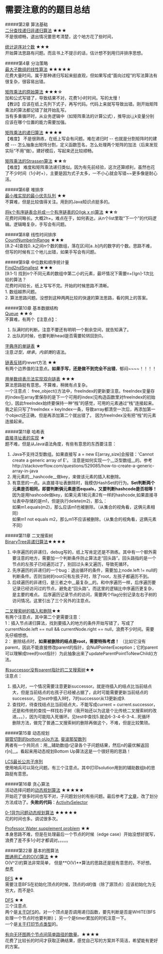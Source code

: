 需要注意的的题目总结
=
#####第2章 算法基础  
[二分查找递归非递归算法](https://github.com/zhuxiuwei/CLRS/blob/master/src/chap02_GettingStarted/prac235_BinarySearch.java) ★★★  
不是很顺畅，退出情况要思考清楚，这个地方花了些时间，  

[统计逆序对个数](https://github.com/zhuxiuwei/CLRS/blob/master/src/chap02_GettingStarted/Thinks24_Inversion_NiXuDui.java) ★★★  
开始算法思路有问题。而且书上不提示的话，估计想不到用归并排序思想。  

#####第4章 分治策略  
[最大子数组的线性算法](https://github.com/zhuxiuwei/CLRS/blob/master/src/chap04_DivideAndConquer/MaxSubArray_Lineary.java) ★★★★★  
 花费大量时间。属于那种递归写起来挺直观，但如果写成“面向过程”的写法算法有很复杂，很容易出错。  
 
 [矩阵乘法的原始算法](https://github.com/zhuxiuwei/CLRS/blob/master/src/chap04_DivideAndConquer/MatrixMultipleOriginal.java) ★★★☆  
  加和公式写错了，导致结果不对，花费1小时时间。写的太慢！  
  【教训】应该在纸上先列下式子，再写代码。代码上来就写导致出错。刚开始矩阵乘法的算法都记错了就开始乱写。  
当有多重循环时，从业务逻辑中（如矩阵乘法的计算公式），推导出i,j,k变量分别应该在哪个位置的能力需要加强。  

[矩阵乘法的递归算法](https://github.com/zhuxiuwei/CLRS/blob/master/src/chap04_DivideAndConquer/MatrixMultipleRecursive.java) ★★★★  
【难度】 不是很熟练，在纸上写会有问题。难在递归时 -- 也就是分割矩阵时的建模 --- 怎么抽象出矩阵分割，定义函数签名，怎么处理两个矩阵的加法（后来发现实际“不用”做）。建好模后，写起来还比较顺畅。  

[矩阵乘法的Strassen算法](https://github.com/zhuxiuwei/CLRS/blob/master/src/chap04_DivideAndConquer/MatrixMultipleStrassen.java) ★★☆  
【难度】 难度和矩阵乘法递归类似。因为有先前经验，这次还算顺利，虽然也花了不少时间（1小时+），主要是因为式子太多，一不小心就会写错~~更多像是耐心活。  

#####第6章 堆排序  
[最小堆实现的最小优先队列](https://github.com/zhuxiuwei/CLRS/blob/master/src/chap06_HeapSort/Prac653_PriorityQueueMinHeap.java) ★★  
不算难，但是比较值得关注。用到的Java知识点挺多的。  

[将k个有序链表合并成一个有序链表的O(lgk x n)算法](https://github.com/zhuxiuwei/CLRS/blob/master/src/chap06_HeapSort/Prac659_CombineKOrderedList.java) ★★☆  
花费时间略长。大概2h+。难点在于，如何表达，从n个list里取“下一个”的代码逻辑。逻辑略复杂，手写会有问题。  

#####第8章 线性时间排序  
[CountNumberInRange](https://github.com/zhuxiuwei/CLRS/blob/master/src/chap08_SortInLinerTime/CountNumberInRange.java) ★★★  
[8.2-4]查找0..k之间n个数的数组，落在区间[a..b]内的数字的个数。思路不难，但写的时候有三个地儿出错，如果手写会有问题。  

#####第9章 中位数和顺序统计量  
[Find2ndSmallest](https://github.com/zhuxiuwei/CLRS/blob/master/src/chap09_MediansAndOrderStatistics/Find2ndSmallest.java) ★★★  
[9.1-1] 找到n个不同元素的数组中第二小的元素，最坏情况下需要n+⌈lgn⌉-1次比较的算法？  
花费时间较长，纸上写写不完。开始的时候思路不清晰。  
	1. 数组越界问题。  
	2. 算法思路问题。没想到这种两两比较的快速的算法思路，看的网上的答案。  

#####第10章 基本数据结构  
[Queue](https://github.com/zhuxiuwei/CLRS/blob/master/src/chap10_ElementaryDataStructures/Queue.java) ★★☆  
不算难，有两个【注意点】：   
1. 队满时的判断。注意不要还有明明一个剩余空间，就告知满了。  
2. 出队的时候，也要判断head是否需要轮转回到0。  

[字典序的单链表](https://github.com/zhuxiuwei/CLRS/blob/master/src/chap10_ElementaryDataStructures/LinkedList_Sorted.java) ★  
注意*泛型*，*继承*，*内部类*的语法。  

[链表反转](https://github.com/zhuxiuwei/CLRS/blob/master/src/chap10_ElementaryDataStructures/LinkedList.java)的revert方法 ★★  
有两个边界值的注意点。__如果手写，还是做不到完全不出错__，郁闷~~~~！！！！  

[用单数组表示法实现双向链表](https://github.com/zhuxiuwei/CLRS/blob/master/src/chap10_ElementaryDataStructures/ObjectImplBySingleArray.java) ★★★  
算法思路挺有意思。不算难，稍微有点复杂。  
一个注意点： free_object()方法中，freeIndex的更新要注意。freeIndex变量存的index在array里保存的是下一个可用的index(见构造函数里对freeIndex的初始化)，因此freeIndex始终要保持一种“栈”的感觉，可用的元素通过“栈”连接起来。
我之前只写了freeIndex = keyIndex一条，导致array都清空一次后，再添加第一个object还正确，但是再添加第二个就出错了。 因为freeIndex没有把“栈”的元素连接起来。  

#####第11章 哈希表  
[直接寻址表的实现](https://github.com/zhuxiuwei/CLRS/blob/master/src/chap11_HashTables/DirectAddressTable.java) ★  
题不难，但是从Java语法角度，有些有意思的东西要注意：  
1. Java不支持泛型数组。如果直接写 a = new E[array_size]会报错：'Cannot create a generic array of E'。 注意是如何实现一个__泛型数组__的。参考http://stackoverflow.com/questions/529085/how-to-create-a-generic-array-in-java  
2. 用元素的__hashcode__做key，来做该元素的插入和删除。  
3. 有意思的一点。从直接寻址表删除时，我模仿HashSet的行为。__Set判断两个元素是否相同，即要判断俩元素是否equals，又要判断hashcode是否相等！__  
 	因为是用hashcode做key，如果元素1和元素2有一样的hashcode,如果直接寻址表中存储的是m1，但是执行delete(m2)，那么：  
 		如果m1.equals(m2)，那么应该m1也被删除。（从集合的视角看，这俩元素相同）  
 		如果m1 not equals m2，那么m1不应该被删除。（从集合的视角看，这俩元素不同）  

#####第11章 二叉搜索树  
[BinaryTree非递归算法](https://github.com/zhuxiuwei/CLRS/blob/master/src/chap12_BinarySearchTree/BinaryTree.java)★★★★  
1. 中序遍历的非递归，debug写的，纸上写肯定还是不熟练。其中有一个额外需要注意的地方，需要加一个判断条件防止算法走“回头路”。回头路指的是一个节点的左孩子已经遍历过了，别回过头来又遍历，导致死循环。  
2. 先序遍历的非递归的一个bug：退出循环的条件，需要加上node.left != null的判断条件。否则当树的root只有左孩子时，除了root，左孩子都遍历不到。
3. 后续遍历的非递归，是三者之中__最复杂__的。和中序遍历一样，后序遍历要记录已经访问过的节点，避免走“回头路”。而这里的逻辑比中序遍历更复杂，是主要的难点。 
后序遍历记录节点的访问，需要两个flag分别记录左右子树的访问情况。这里引出了三个另外的注意点。  

[二叉搜索树的插入和删除](https://github.com/zhuxiuwei/CLRS/blob/master/src/chap12_BinarySearchTree/BinarySearchTree_InsertAndDelete.java)★★  
有两个注意点，其中第二个更需要注意：  
1：插入节点递归算法，找到要插入的地方的条件开始写错了，写成了currentNode.left == null && currentNode.right == null，浪费不少时间。需要先仔细想想。  
2： 删除结点时，__如果被删除的结点是root，需要特殊考虑！__ （比如它没有parent，因此不能直接修改parent的指针，会NullPointerException；它的parent可以理解成tree的root指针）为此抽象出来了updateParentPointToNewChild()方法。  

[有successor没有parent指针的二叉搜索树](https://github.com/zhuxiuwei/CLRS/blob/master/src/chap12_BinarySearchTree/BinarySearchTree_NodeHasSuccessorPointerButNoParentPointer.java)★★  
 注意点：  
1. 插入时，一个情况需要注意更新successor。就是待插入的结点比当前结点大，但是当前结点的右孩子已经被占据了，此时可能需要更新当前结点的successor。见test中插入9时，7的successor从13更新成9.  
2. 查找时，待查找结点比当前结点大，不能写成current = current.successor，还是和传统的查找一样找右子树（我开始还以为这是个比传统二叉搜索树的改进。。。），因为可能陷入死循环。见test中查找5.就会6-3-4-6-3-4...死循环  
删除方法，做完了普通二叉搜索树的删除再做这个，不难，但是比较繁琐。  

#####第15章 动态规划  
[钢管切割的bottom oUp方法](https://github.com/zhuxiuwei/CLRS/blob/master/src/chap15_DynamicProgramming/CutRod.java),
[斐波那契数列](https://github.com/zhuxiuwei/CLRS/blob/master/src/chap15_DynamicProgramming/FibonacciDynamicProgramming.java)  
两者有一个共同点：用__辅助数组r记录各个子问题结果，然后n的最优解返回r[n]__。看起来用动态规划Bottom Up算法这是一个很好用的思路！  

[LCS最长公共子序列](https://github.com/zhuxiuwei/CLRS/blob/master/src/chap15_DynamicProgramming/LCS.java)  
使用哨兵可以简化问题。有三个注意点。其中打印solution用到的辅助数组b的思路挺有意思。  

#####第16章 贪心算法  
活动选择问题的[动态规划算法](https://github.com/zhuxiuwei/CLRS/blob/master/src/chap16_GreedyAlgorithms/ActivitySelector.java#L36) ★★★★★  
开始花了很多时间也写不对，子问题划分的有些问题。最后参考了[文章](http://www.cs.princeton.edu/~wayne/cs423/lectures/dynamic-programming-4up.pdf)，改了划分方法成功了。__失败的代码__：[ActivitySelector](https://github.com/zhuxiuwei/CLRS/blob/master/src/chap16_GreedyAlgorithms/ActivitySelector.java#L82)  

[0-1背包问题动态规划算法](https://github.com/zhuxiuwei/CLRS/blob/master/src/chap16_GreedyAlgorithms/KnapsackProblem.java) ★★★★★  
花的时间也多。调试很多次。  

[Professor Water supplement problem](https://github.com/zhuxiuwei/CLRS/blob/master/src/chap16_GreedyAlgorithms/ProfessorWaterSupplement.java) ★★  
本身思路不难，但是在处理最后一个节点的时候（edge case）开始没想好就写，浪费了差不多1小时才都调对。。。。。  

#####第22章 基本的图算法  
[图通用汇点的O(V)算法](https://github.com/zhuxiuwei/CLRS/blob/master/src/chap22_ElementaryGraphAlgo/Prac22_1_6_UniversalSink.java) ★★  
O(V^2)的算法非常简单， 但是**O(V)**算法的思路还是挺有意思的，不好想。[参考](https://github.com/zhuxiuwei/CLRS-1/blob/master/C22-Elementary-Graph-Algorithms/22.1.md)  

[BFS](https://github.com/zhuxiuwei/CLRS/blob/master/src/chap22_ElementaryGraphAlgo/BFS.java) ★★  
需要注意BFS在初始化顶点的时候，顶点的d的值（除了源顶点）应该初始化为无穷大，而不是0.  

[DFS](https://github.com/zhuxiuwei/CLRS/blob/master/src/chap22_ElementaryGraphAlgo/DFS.java) ★★  
三个注意点.  
两个是[关于DFS](https://github.com/zhuxiuwei/CLRS/blob/master/src/chap22_ElementaryGraphAlgo/DFS.java#L39)的。对一个顶点是否调用递归函数，要先判断是否是WHITE(BFS处理一个节点时也要判断)； 另一个是timer累加的时机注意一下。  
一个是[关于打印节点类型](https://github.com/zhuxiuwei/CLRS/blob/master/src/chap22_ElementaryGraphAlgo/DFS.java#L87)的。  

[有向无环图两个节点间简单路径的数量](https://github.com/zhuxiuwei/CLRS/blob/master/src/chap22_ElementaryGraphAlgo/CountOfPaths.java)。★★★★  
花费了比较长的时间才获取正确结果，感觉自己写的方案并不简洁，希望能有更好的方案。  

